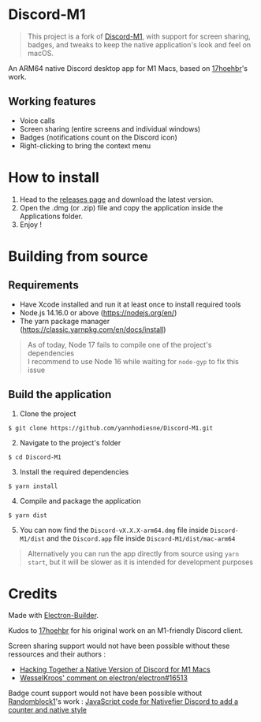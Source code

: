 # Discord-M1

> This project is a fork of [Discord-M1](https://github.com/17hoehbr/Discord-M1), with support for screen sharing, badges, and tweaks to keep the native application's look and feel on macOS.

An ARM64 native Discord desktop app for M1 Macs, based on [17hoehbr](https://github.com/17hoehbr)'s work.

## Working features

 - Voice calls
 - Screen sharing (entire screens and individual windows)
 - Badges (notifications count on the Discord icon)
 - Right-clicking to bring the context menu

# How to install

 1. Head to the [releases page](https://github.com/yannhodiesne/Discord-M1/releases) and download the latest version.
 2. Open the .dmg (or .zip) file and copy the application inside the Applications folder.
 3. Enjoy !

# Building from source

## Requirements

 - Have Xcode installed and run it at least once to install required tools
 - Node.js 14.16.0 or above (https://nodejs.org/en/)
 - The yarn package manager (https://classic.yarnpkg.com/en/docs/install)

> As of today, Node 17 fails to compile one of the project's dependencies  
> I recommend to use Node 16 while waiting for `node-gyp` to fix this issue

## Build the application

1. Clone the project

```$ git clone https://github.com/yannhodiesne/Discord-M1.git```

2. Navigate to the project's folder

```$ cd Discord-M1```

3. Install the required dependencies

```$ yarn install```

4. Compile and package the application

```$ yarn dist```

5. You can now find the `Discord-vX.X.X-arm64.dmg` file inside `Discord-M1/dist` and the `Discord.app` file inside `Discord-M1/dist/mac-arm64`

> Alternatively you can run the app directly from source using `yarn start`, but it will be slower as it is intended for development purposes

# Credits

Made with [Electron-Builder](https://www.electron.build/).

Kudos to [17hoehbr](https://github.com/17hoehbr) for his original work on an M1-friendly Discord client.

Screen sharing support would not have been possible without these ressources and their authors :
 - [Hacking Together a Native Version of Discord for M1 Macs](https://rthr.me/2021/03/discord-native-apple-silicon/)
 - [WesselKroos' comment on electron/electron#16513](https://github.com/electron/electron/issues/16513#issuecomment-602070250)

Badge count support would not have been possible without [Randomblock1](https://gist.github.com/Randomblock1)'s work : [JavaScript code for Nativefier Discord to add a counter and native style](https://gist.github.com/Randomblock1/b8cd3948ce0b4688b874f2643a2a6941)
